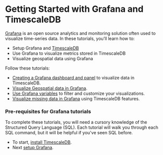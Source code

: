 # Getting Started with Grafana and TimescaleDB

[Grafana][grafana-website] is an open source analytics and monitoring solution
often used to visualize time-series data. In these tutorials, you’ll learn how to:

- Setup Grafana and [TimescaleDB][install-timescale]
- Use Grafana to visualize metrics stored in TimescaleDB
- Visualize geospatial data using Grafana

Follow these tutorials:

- [Creating a Grafana dashboard and panel][tutorial-grafana-dashboards] to visualize data in TimescaleDB.
- [Visualize Geospatial data in Grafana][tutorial-grafana-geospatial].
- [Use Grafana variables][tutorial-grafana-variables] to filter and customize your visualizations.
- [Visualize missing data in Grafana][tutorial-grafana-missing-data] using TimescaleDB features.

### Pre-requisites for Grafana tutorials

To complete these tutorials, you will need a cursory knowledge of the Structured Query 
Language (SQL). Each tutorial will walk you through each SQL command, but it will be 
helpful if you've seen SQL before.

* To start, [install TimescaleDB][install-timescale].
* Next [setup Grafana][install-grafana].

[install-timescale]: /getting-started/installation
[install-grafana]: /getting-started/installation-grafana
[hello-timescale]: /tutorials/tutorial-hello-timescale
[tutorial-grafana-dashboards]: /tutorials/tutorial-grafana-dashboard
[tutorial-grafana-geospatial]: /tutorials/tutorial-grafana-geospatial
[tutorial-grafana-variables]: /tutorials/tutorial-grafana-variables
[tutorial-grafana-missing-data]: /tutorials/tutorial-howto-visualize-missing-data-grafana
[grafana-website]: https://www.grafana.org
